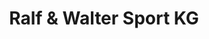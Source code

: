 ---
title: "Ralf & Walter Sport KG"
url: /kirchschlag-bei-linz/ralf-und-walter-sport-kg/
shop: Sport
---